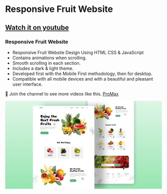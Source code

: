 # Responsive Fruit Website
## [Watch it on youtube](https://youtu.be/7n7ofxoCAxo)
### Responsive Fruit Website

- Responsive Fruit Website Design Using HTML CSS & JavaScript
- Contains animations when scrolling.
- Smooth scrolling in each section.
- Includes a dark & light theme.
- Developed first with the Mobile First methodology, then for desktop.
- Compatible with all mobile devices and with a beautiful and pleasant user interface.

💙 Join the channel to see more videos like this. [ProMax](https://www.github.com/maxigeronimo/frutasFreLangpage/)

![preview img](/preview.png)
